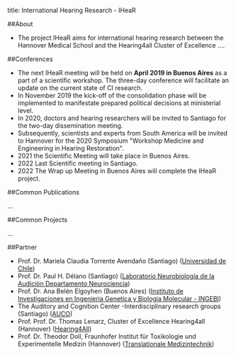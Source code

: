 


title: International Hearing Research - IHeaR 

##About
* The project IHeaR aims for international hearing research between the Hannover Medical School and the Hearing4all Cluster of Excellence ....


##Conferences
* The next IHeaR meeting will be held on **April 2019 in Buenos Aires** as a part of a scientific workshop. The three-day conference will facilitate an update on the current state of CI research.
* In November 2019 the kick-off of the consolidation phase will be implemented to manifestate prepared political decisions at ministerial level.
* In 2020, doctors and hearing researchers will be invited to Santiago for the two-day dissemination meeting.
* Subsequently, scientists and experts from South America will be invited to Hannover for the 2020 Symposium "Workshop Medicine and Engineering in Hearing Restoration".
* 2021 the Scientific Meeting will take place in Buenos Aires.
* 2022 Last Scientific meeting in Santiago.
* 2022 The Wrap up Meeting in Buenos Aires will complete the IHeaR project.

##Common Publications

...

##Common Projects

...


##Partner
* Prof. Dr. Mariela Claudia Torrente Avendaño (Santiago) ([Universidad de Chile](http://www.uchile.cl/))
* Prof. Dr. Paul H. Délano (Santiago) ([Laboratorio Neurobiología de la Audición Departamento Neurociencia](http://www.audicion.cl/))
* Prof. Dr. Ana Belén Elgoyhen (Buenos Aires) ([Instituto de Investigaciones en Ingenieria Genetica y Biologia Molecular - INGEBI](http://ingebi-conicet.gov.ar/es_fisiologia-y-genetica-de-la-audicion/))
* The Auditory and Cognition Center -Interdisciplinary research groups (Santiago) ([AUCO](http://www.auco.cl/))
* Prof. Prof. Dr. Thomas Lenarz, Cluster of Excellence Hearing4all (Hannover) ([Hearing4All](http://hearing4all.eu/EN/))
* Prof. Dr. Theodor Doll, Fraunhofer Institut für Toxikologie und Experimentelle Medizin (Hannover) ([Translationale Medizintechnik](https://www.item.fraunhofer.de/de/angebot/medizintechnik.html/))

